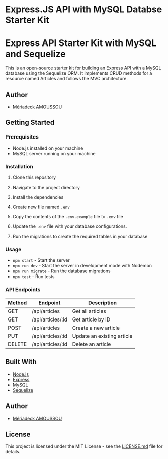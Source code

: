 # Express.JS API with MySQL Databse Starter Kit

# Express API Starter Kit with MySQL and Sequelize

This is an open-source starter kit for building an Express API with a MySQL database using the Sequelize ORM. It implements CRUD methods for a resource named Articles and follows the MVC architecture.

## Author

- [Mériadeck AMOUSSOU](https://github.com/mrdecka)

## Getting Started

### Prerequisites

- Node.js installed on your machine
- MySQL server running on your machine


### Installation

1. Clone this repository

2. Navigate to the project directory

3. Install the dependencies

5. Create new file named `.env`

6. Copy the contents of the `.env.example` file to `.env` file

7. Update the `.env` file with your database configurations.

5. Run the migrations to create the required tables in your database




### Usage

- `npm start` - Start the server
- `npm run dev` - Start the server in development mode with Nodemon
- `npm run migrate` - Run the database migrations
- `npm test` - Run tests

### API Endpoints

| Method | Endpoint       | Description         |
| ------ | -------------- | ------------------- |
| GET    | /api/articles | Get all articles |
| GET    | /api/articles/:id | Get article by ID |
| POST   | /api/articles | Create a new article |
| PUT    | /api/articles/:id | Update an existing article |
| DELETE | /api/articles/:id | Delete an article |

## Built With

- [Node.js](https://nodejs.org/)
- [Express](https://expressjs.com/)
- [MySQL](https://www.mysql.com/)
- [Sequelize](https://sequelize.org/)

## Author

- [Mériadeck AMOUSSOU](https://github.com/mrdecka)

## License

This project is licensed under the MIT License - see the [LICENSE.md](LICENSE.md) file for details.